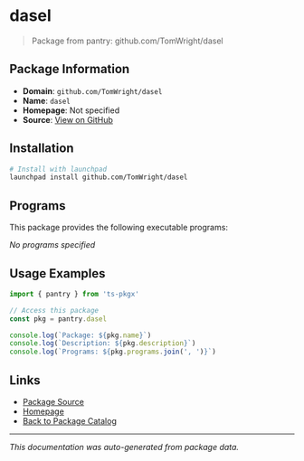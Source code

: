 # dasel

> Package from pantry: github.com/TomWright/dasel

## Package Information

- **Domain**: `github.com/TomWright/dasel`
- **Name**: `dasel`
- **Homepage**: Not specified
- **Source**: [View on GitHub](https://github.com/pkgxdev/pantry/tree/main/projects/github.com/TomWright/dasel/package.yml)

## Installation

```bash
# Install with launchpad
launchpad install github.com/TomWright/dasel
```

## Programs

This package provides the following executable programs:

*No programs specified*

## Usage Examples

```typescript
import { pantry } from 'ts-pkgx'

// Access this package
const pkg = pantry.dasel

console.log(`Package: ${pkg.name}`)
console.log(`Description: ${pkg.description}`)
console.log(`Programs: ${pkg.programs.join(', ')}`)
```

## Links

- [Package Source](https://github.com/pkgxdev/pantry/tree/main/projects/github.com/TomWright/dasel/package.yml)
- [Homepage](#)
- [Back to Package Catalog](../../../package-catalog.md)

---

*This documentation was auto-generated from package data.*
